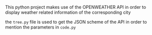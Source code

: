 This python project makes use of the OPENWEATHER API in order to display weather related information of the corresponding city

the ```tree.py``` file is used to get the JSON scheme of the API in order to mention the parameters in ```code.py```
